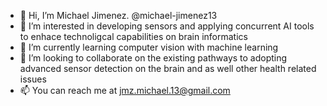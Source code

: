 - 👋 Hi, I’m Michael Jimenez. @michael-jimenez13
- 👀 I’m interested in developing sensors and applying concurrent AI tools to enhace technoligcal capabilities on brain informatics
- 🌱 I’m currently learning computer vision with machine learning 
- 💞️ I’m looking to collaborate on the existing pathways to adopting advanced sensor detection on the brain and as well other health related issues
- 📫 You can reach me at jmz.michael.13@gmail.com 

<!---
michael-jimenez13/michael-jimenez13 is a ✨ special ✨ repository because its `README.md` (this file) appears on your GitHub profile.
You can click the Preview link to take a look at your changes.
--->
